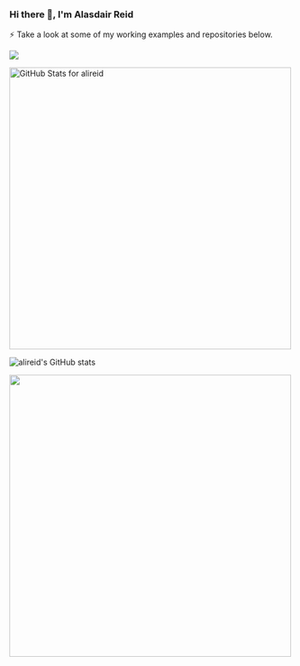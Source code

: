 ### Hi there 👋, I'm Alasdair Reid

⚡ Take a look at some of my working examples and repositories below.

[![](https://img.shields.io/badge/-Alasdair%20Reid-blue?style=flat-square&logo=Linkedin&logoColor=white&link=https://www.linkedin.com/in/alasdairreid/)](https://www.linkedin.com/in/alasdairreid/)

<img src="https://github-readme-stats.vercel.app/api?username=alireid&show_icons=true&include_all_commits=true&count_private=true&theme=dark&layout=compact" alt="GitHub Stats for alireid" width="500">

![alireid's GitHub stats](https://github-readme-stats.vercel.app/api?username=alireid&show_icons=true&theme=radical)


<img src="https://github-readme-streak-stats.herokuapp.com?user=alireid&theme=dark" width="500">
